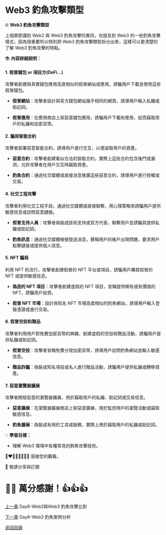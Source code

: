 # Web3 釣魚攻擊類型

🌐 **Web3 釣魚攻擊類型**

上個章節講到 Web2 與 Web3 釣魚攻擊的異同，也提及到 Web3 的一些釣魚攻擊樣式，因為很重要所以特別把 Web3 釣魚攻擊類型拆分出來，這樣可以更清楚的了解 Web3 釣魚攻擊的特點。

📚 **內容詳細說明：**

#### 1. 假冒錢包 or 項目方(DeFi...)
攻擊者創建與真實錢包應用高度相似的假冒網站或應用，誘騙用戶下載並使用這些假冒錢包。

- **假冒網站**：攻擊者設計與官方錢包網站幾乎相同的網頁，誘導用戶輸入私鑰或助記詞。

- **假冒應用**：在應用商店上架惡意錢包應用，誘騙用戶下載和使用，從而竊取用戶的私鑰和加密貨幣。

#### 2. 騙局智能合約
攻擊者部署惡意智能合約，誘導用戶進行交互，以便盜取用戶的資產。

- **惡意合約**：攻擊者創建看似合法的智能合約，實際上這些合約包含後門或漏洞，允許攻擊者在用戶交互時竊取資產。

- **釣魚合約**：通過社交媒體或直接消息推廣這些惡意合約，誘導用戶進行授權或交易。

#### 4. 社交工程攻擊
攻擊者利用社交工程手段，通過社交媒體或直接聯繫，用心理策略來誘騙用戶提供敏感信息或訪問惡意鏈接。

- **假冒支持人員**：攻擊者偽裝成技術支持或官方代表，聯繫用戶並誘騙其提供私鑰或助記詞。

- **釣魚訊息**：通過社交媒體帳號發送消息，聲稱用戶的帳戶出現問題，要求用戶點擊鏈接或提供個人信息。

#### 5. NFT 騙局
利用 NFT 的流行，攻擊者創建假冒的 NFT 平台或項目，誘騙用戶購買假冒的 NFT 或提供敏感信息。

- **偽造的 NFT 項目**：攻擊者創建虛假的 NFT 項目，宣稱提供稀有或有價值的 NFT，誘騙用戶投資。

- **假冒 NFT 市場**：設計與知名 NFT 市場高度相似的釣魚網站，誘導用戶輸入登錄憑證或進行交易。


#### 6. 假冒空投和贈品
攻擊者利用用戶對免費加密貨幣的興趣，創建虛假的空投和贈品活動，誘騙用戶提供私鑰或助記詞。

- **假冒空投**：攻擊者宣稱免費分發加密貨幣，誘導用戶訪問釣魚網站並輸入敏感信息。

- **贈品詐騙**：偽裝成知名項目或名人進行贈品活動，誘騙用戶提供私鑰或轉移資產。

#### 7. 惡意瀏覽器擴展
攻擊者開發惡意的瀏覽器擴展，用於竊取用戶的私鑰、助記詞或交易信息。

- **惡意擴展**：在瀏覽器擴展商店上架惡意擴展，用於監控用戶的瀏覽活動或竊取敏感信息。

- **釣魚擴展**：偽裝成有用的工具或服務，實際上用於竊取用戶的私鑰或助記詞。


💡 **學習目標：**
- 理解 Web3 環境中各種常見的鉤魚攻擊技術。


💓❤🧡💛💚💙💜💖 感謝您的觀看。

🙏 敬請分享與訂閱

# 🙋‍♂️ 萬分感謝！👍👍👍

[上一章](./Day6-Web2與Web3%20釣魚攻擊比對.md) Day6-Web2與Web3 釣魚攻擊比對

[下一章](./Day8-Web3%20釣魚案例分析.md) Day8-Web3 釣魚案例分析

[返回目錄](./README.md)

